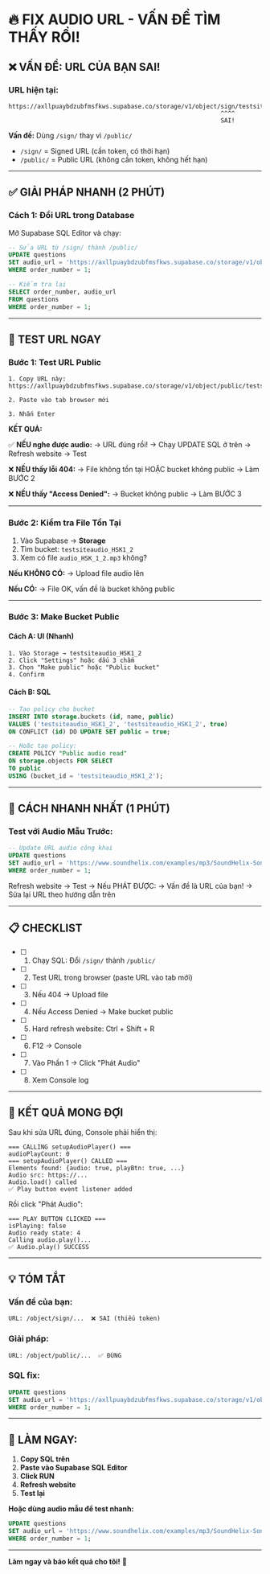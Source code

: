 # 🔥 FIX AUDIO URL - VẤN ĐỀ TÌM THẤY RỒI!

## ❌ VẤN ĐỀ: URL CỦA BẠN SAI!

### URL hiện tại:
```
https://axllpuaybdzubfmsfkws.supabase.co/storage/v1/object/sign/testsiteaudio_HSK1_2/audio_HSK_1_2.mp3
                                                           ^^^^
                                                           SAI!
```

**Vấn đề:** Dùng `/sign/` thay vì `/public/`
- `/sign/` = Signed URL (cần token, có thời hạn)
- `/public/` = Public URL (không cần token, không hết hạn)

---

## ✅ GIẢI PHÁP NHANH (2 PHÚT)

### Cách 1: Đổi URL trong Database

Mở Supabase SQL Editor và chạy:

```sql
-- Sửa URL từ /sign/ thành /public/
UPDATE questions 
SET audio_url = 'https://axllpuaybdzubfmsfkws.supabase.co/storage/v1/object/public/testsiteaudio_HSK1_2/audio_HSK_1_2.mp3'
WHERE order_number = 1;

-- Kiểm tra lại
SELECT order_number, audio_url 
FROM questions 
WHERE order_number = 1;
```

---

## 🧪 TEST URL NGAY

### Bước 1: Test URL Public
```
1. Copy URL này:
https://axllpuaybdzubfmsfkws.supabase.co/storage/v1/object/public/testsiteaudio_HSK1_2/audio_HSK_1_2.mp3

2. Paste vào tab browser mới

3. Nhấn Enter
```

**KẾT QUẢ:**

✅ **NẾU nghe được audio:**
→ URL đúng rồi!
→ Chạy UPDATE SQL ở trên
→ Refresh website → Test

❌ **NẾU thấy lỗi 404:**
→ File không tồn tại HOẶC bucket không public
→ Làm BƯỚC 2

❌ **NẾU thấy "Access Denied":**
→ Bucket không public
→ Làm BƯỚC 3

---

### Bước 2: Kiểm tra File Tồn Tại

1. Vào Supabase → **Storage**
2. Tìm bucket: `testsiteaudio_HSK1_2`
3. Xem có file `audio_HSK_1_2.mp3` không?

**Nếu KHÔNG CÓ:**
→ Upload file audio lên

**Nếu CÓ:**
→ File OK, vấn đề là bucket không public

---

### Bước 3: Make Bucket Public

#### Cách A: UI (Nhanh)
```
1. Vào Storage → testsiteaudio_HSK1_2
2. Click "Settings" hoặc dấu 3 chấm
3. Chọn "Make public" hoặc "Public bucket"
4. Confirm
```

#### Cách B: SQL
```sql
-- Tạo policy cho bucket
INSERT INTO storage.buckets (id, name, public) 
VALUES ('testsiteaudio_HSK1_2', 'testsiteaudio_HSK1_2', true)
ON CONFLICT (id) DO UPDATE SET public = true;

-- Hoặc tạo policy:
CREATE POLICY "Public audio read"
ON storage.objects FOR SELECT
TO public
USING (bucket_id = 'testsiteaudio_HSK1_2');
```

---

## 🚀 CÁCH NHANH NHẤT (1 PHÚT)

### Test với Audio Mẫu Trước:

```sql
-- Update URL audio công khai
UPDATE questions 
SET audio_url = 'https://www.soundhelix.com/examples/mp3/SoundHelix-Song-1.mp3' 
WHERE order_number = 1;
```

Refresh website → Test → Nếu PHÁT ĐƯỢC:
→ Vấn đề là URL của bạn!
→ Sửa lại URL theo hướng dẫn trên

---

## 📋 CHECKLIST

- [ ] 1. Chạy SQL: Đổi `/sign/` thành `/public/`
- [ ] 2. Test URL trong browser (paste URL vào tab mới)
- [ ] 3. Nếu 404 → Upload file
- [ ] 4. Nếu Access Denied → Make bucket public
- [ ] 5. Hard refresh website: Ctrl + Shift + R
- [ ] 6. F12 → Console
- [ ] 7. Vào Phần 1 → Click "Phát Audio"
- [ ] 8. Xem Console log

---

## 🎯 KẾT QUẢ MONG ĐỢI

Sau khi sửa URL đúng, Console phải hiển thị:

```
=== CALLING setupAudioPlayer() ===
audioPlayCount: 0
=== setupAudioPlayer() CALLED ===
Elements found: {audio: true, playBtn: true, ...}
Audio src: https://...
Audio.load() called
✅ Play button event listener added
```

Rồi click "Phát Audio":

```
=== PLAY BUTTON CLICKED ===
isPlaying: false
Audio ready state: 4
Calling audio.play()...
✅ Audio.play() SUCCESS
```

---

## 💡 TÓM TẮT

### Vấn đề của bạn:
```
URL: /object/sign/...  ❌ SAI (thiếu token)
```

### Giải pháp:
```
URL: /object/public/...  ✅ ĐÚNG
```

### SQL fix:
```sql
UPDATE questions 
SET audio_url = 'https://axllpuaybdzubfmsfkws.supabase.co/storage/v1/object/public/testsiteaudio_HSK1_2/audio_HSK_1_2.mp3'
WHERE order_number = 1;
```

---

## 🚨 LÀM NGAY:

1. **Copy SQL trên**
2. **Paste vào Supabase SQL Editor**
3. **Click RUN**
4. **Refresh website**
5. **Test lại**

**Hoặc dùng audio mẫu để test nhanh:**
```sql
UPDATE questions 
SET audio_url = 'https://www.soundhelix.com/examples/mp3/SoundHelix-Song-1.mp3' 
WHERE order_number = 1;
```

---

**Làm ngay và báo kết quả cho tôi!** 🚀

